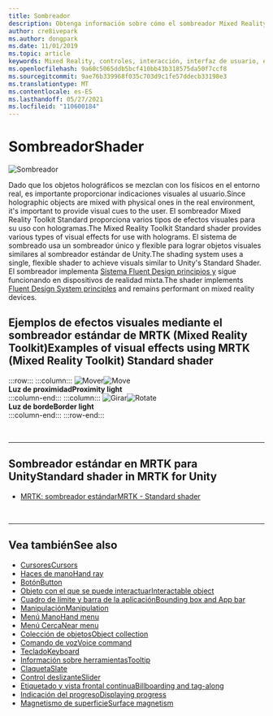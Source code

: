 ```yaml
---
title: Sombreador
description: Obtenga información sobre cómo el sombreador Mixed Reality Toolkit Standard proporciona varios tipos de efectos visuales que se pueden usar con hologramas en las aplicaciones de realidad mixta.
author: cre8ivepark
ms.author: dongpark
ms.date: 11/01/2019
ms.topic: article
keywords: Mixed Reality, controles, interacción, interfaz de usuario, experiencia de usuario, sombreador, casco de realidad mixta, casco de realidad mixta de Windows, casco de realidad virtual, HoloLens, MRTK, Mixed Reality Toolkit, efectos visuales
ms.openlocfilehash: 9a60c5065ddb5bcf410bb43b318575da50f7ccf8
ms.sourcegitcommit: 9ae76b339968f035c703d9c1fe57ddecb33198e3
ms.translationtype: MT
ms.contentlocale: es-ES
ms.lasthandoff: 05/27/2021
ms.locfileid: "110600184"
---
```

# <a name="shader"></a><span data-ttu-id="444dc-104">Sombreador</span><span class="sxs-lookup"><span data-stu-id="444dc-104">Shader</span></span>

![Sombreador](images/UX_Hero_StandardShader.jpg)

<span data-ttu-id="444dc-106">Dado que los objetos holográficos se mezclan con los físicos en el entorno real, es importante proporcionar indicaciones visuales al usuario.</span><span class="sxs-lookup"><span data-stu-id="444dc-106">Since holographic objects are mixed with physical ones in the real environment, it's important to provide visual cues to the user.</span></span> <span data-ttu-id="444dc-107">El sombreador Mixed Reality Toolkit Standard proporciona varios tipos de efectos visuales para su uso con hologramas.</span><span class="sxs-lookup"><span data-stu-id="444dc-107">The Mixed Reality Toolkit Standard shader provides various types of visual effects for use with holograms.</span></span> <span data-ttu-id="444dc-108">El sistema de sombreado usa un sombreador único y flexible para lograr objetos visuales similares al sombreador estándar de Unity.</span><span class="sxs-lookup"><span data-stu-id="444dc-108">The shading system uses a single, flexible shader to achieve visuals similar to Unity's Standard Shader.</span></span> <span data-ttu-id="444dc-109">El sombreador implementa [Sistema Fluent Design principios y](https://www.microsoft.com/design/fluent/#/) sigue funcionando en dispositivos de realidad mixta.</span><span class="sxs-lookup"><span data-stu-id="444dc-109">The shader implements [Fluent Design System principles](https://www.microsoft.com/design/fluent/#/) and remains performant on mixed reality devices.</span></span>
<br>

## <a name="examples-of-visual-effects-using-mrtk-mixed-reality-toolkit-standard-shader"></a><span data-ttu-id="444dc-110">Ejemplos de efectos visuales mediante el sombreador estándar de MRTK (Mixed Reality Toolkit)</span><span class="sxs-lookup"><span data-stu-id="444dc-110">Examples of visual effects using MRTK (Mixed Reality Toolkit) Standard shader</span></span> 
:::row:::
    :::column:::
       <span data-ttu-id="444dc-111">![Mover](images/UX_Button_Affordance_ProximityLight.jpg)</span><span class="sxs-lookup"><span data-stu-id="444dc-111">![Move](images/UX_Button_Affordance_ProximityLight.jpg)</span></span><br>
       <span data-ttu-id="444dc-112">**Luz de proximidad**</span><span class="sxs-lookup"><span data-stu-id="444dc-112">**Proximity light**</span></span><br>
    :::column-end:::
    :::column:::
       <span data-ttu-id="444dc-113">![Girar](images/UX_Button_Affordance_FocusHighlight.jpg)</span><span class="sxs-lookup"><span data-stu-id="444dc-113">![Rotate](images/UX_Button_Affordance_FocusHighlight.jpg)</span></span><br>
        <span data-ttu-id="444dc-114">**Luz de borde**</span><span class="sxs-lookup"><span data-stu-id="444dc-114">**Border light**</span></span><br>
    :::column-end:::
:::row-end:::

<br>

---

## <a name="standard-shader-in-mrtk-for-unity"></a><span data-ttu-id="444dc-115">Sombreador estándar en MRTK para Unity</span><span class="sxs-lookup"><span data-stu-id="444dc-115">Standard shader in MRTK for Unity</span></span>

* [<span data-ttu-id="444dc-116">MRTK: sombreador estándar</span><span class="sxs-lookup"><span data-stu-id="444dc-116">MRTK - Standard shader</span></span>](/windows/mixed-reality/mrtk-unity/features/rendering/mrtk-standard-shader)

<br>

---

## <a name="see-also"></a><span data-ttu-id="444dc-117">Vea también</span><span class="sxs-lookup"><span data-stu-id="444dc-117">See also</span></span>

* [<span data-ttu-id="444dc-118">Cursores</span><span class="sxs-lookup"><span data-stu-id="444dc-118">Cursors</span></span>](cursors.md)
* [<span data-ttu-id="444dc-119">Haces de mano</span><span class="sxs-lookup"><span data-stu-id="444dc-119">Hand ray</span></span>](point-and-commit.md)
* [<span data-ttu-id="444dc-120">Botón</span><span class="sxs-lookup"><span data-stu-id="444dc-120">Button</span></span>](button.md)
* [<span data-ttu-id="444dc-121">Objeto con el que se puede interactuar</span><span class="sxs-lookup"><span data-stu-id="444dc-121">Interactable object</span></span>](interactable-object.md)
* [<span data-ttu-id="444dc-122">Cuadro de límite y barra de la aplicación</span><span class="sxs-lookup"><span data-stu-id="444dc-122">Bounding box and App bar</span></span>](app-bar-and-bounding-box.md)
* [<span data-ttu-id="444dc-123">Manipulación</span><span class="sxs-lookup"><span data-stu-id="444dc-123">Manipulation</span></span>](direct-manipulation.md)
* [<span data-ttu-id="444dc-124">Menú Mano</span><span class="sxs-lookup"><span data-stu-id="444dc-124">Hand menu</span></span>](hand-menu.md)
* [<span data-ttu-id="444dc-125">Menú Cerca</span><span class="sxs-lookup"><span data-stu-id="444dc-125">Near menu</span></span>](near-menu.md)
* [<span data-ttu-id="444dc-126">Colección de objetos</span><span class="sxs-lookup"><span data-stu-id="444dc-126">Object collection</span></span>](object-collection.md)
* [<span data-ttu-id="444dc-127">Comando de voz</span><span class="sxs-lookup"><span data-stu-id="444dc-127">Voice command</span></span>](voice-input.md)
* [<span data-ttu-id="444dc-128">Teclado</span><span class="sxs-lookup"><span data-stu-id="444dc-128">Keyboard</span></span>](keyboard.md)
* [<span data-ttu-id="444dc-129">Información sobre herramientas</span><span class="sxs-lookup"><span data-stu-id="444dc-129">Tooltip</span></span>](tooltip.md)
* [<span data-ttu-id="444dc-130">Claqueta</span><span class="sxs-lookup"><span data-stu-id="444dc-130">Slate</span></span>](slate.md)
* [<span data-ttu-id="444dc-131">Control deslizante</span><span class="sxs-lookup"><span data-stu-id="444dc-131">Slider</span></span>](slider.md)
* [<span data-ttu-id="444dc-132">Etiquetado y vista frontal continua</span><span class="sxs-lookup"><span data-stu-id="444dc-132">Billboarding and tag-along</span></span>](billboarding-and-tag-along.md)
* [<span data-ttu-id="444dc-133">Indicación del progreso</span><span class="sxs-lookup"><span data-stu-id="444dc-133">Displaying progress</span></span>](progress.md)
* [<span data-ttu-id="444dc-134">Magnetismo de superficie</span><span class="sxs-lookup"><span data-stu-id="444dc-134">Surface magnetism</span></span>](surface-magnetism.md)